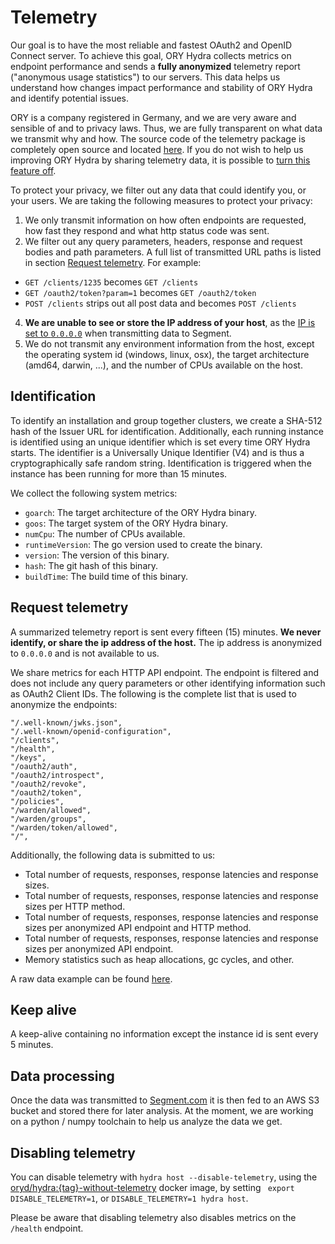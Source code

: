 # Telemetry

Our goal is to have the most reliable and fastest OAuth2 and OpenID Connect server. To achieve this goal,
ORY Hydra collects metrics on endpoint performance and sends a **fully anonymized** telemetry report
("anonymous usage statistics") to our servers. This data helps us understand how changes impact performance
and stability of ORY Hydra and identify potential issues.

ORY is a company registered in Germany, and we are very aware and sensible of and to privacy laws. Thus, we are fully
transparent on what data we transmit why and how. The source code of the telemetry package is completely open source
and located [here](https://github.com/ory/hydra/tree/master/metrics). If you do not wish to help us improving ORY Hydra
by sharing telemetry data, it is possible to [turn this feature off](#disabling-telemetry).

To protect your privacy, we filter out any data that could identify you, or your users. We are taking the following
measures to protect your privacy:

1. We only transmit information on how often endpoints are requested, how fast they respond and what http status code
was sent.
2. We filter out any query parameters, headers, response and request bodies and path parameters. A full list of transmitted
URL paths is listed in section [Request telemetry](#request-telemetry). For example:
  * `GET /clients/1235` becomes `GET /clients`
  * `GET /oauth2/token?param=1` becomes `GET /oauth2/token`
  * `POST /clients` strips out all post data and becomes `POST /clients`
4. **We are unable to see or store the IP address of your host**, as the
[IP is set to `0.0.0.0`](https://github.com/ory/hydra/tree/master/metrics/middleware.go) when transmitting data to Segment.
5. We do not transmit any environment information from the host, except the operating system id (windows, linux, osx),
the target architecture (amd64, darwin, ...), and the number of CPUs available on the host.

## Identification

To identify an installation and group together clusters, we create a SHA-512 hash of the Issuer URL for identification.
Additionally, each running instance is identified using an unique identifier which is set every time ORY Hydra starts. The identifier
is a Universally Unique Identifier (V4) and is thus a cryptographically safe random string. Identification is triggered
when the instance has been running for more than 15 minutes.

We collect the following system metrics:

* `goarch`: The target architecture of the ORY Hydra binary.
* `goos`: The target system of the ORY Hydra binary.
* `numCpu`: The number of CPUs available.
* `runtimeVersion`: The go version used to create the binary.
* `version`: The version of this binary.
* `hash`: The git hash of this binary.
* `buildTime`: The build time of this binary.

## Request telemetry

A summarized telemetry report is sent every fifteen (15) minutes. **We never identify, or share the ip address of the
host.** The ip address is anonymized to `0.0.0.0` and is not available to us.

We share metrics for each HTTP API endpoint. The endpoint is filtered and does not include any query parameters or
other identifying information such as OAuth2 Client IDs. The following is the complete list that is used to anonymize
the endpoints:

```
"/.well-known/jwks.json",
"/.well-known/openid-configuration",
"/clients",
"/health",
"/keys",
"/oauth2/auth",
"/oauth2/introspect",
"/oauth2/revoke",
"/oauth2/token",
"/policies",
"/warden/allowed",
"/warden/groups",
"/warden/token/allowed",
"/",
```

Additionally, the following data is submitted to us:

* Total number of requests, responses, response latencies and response sizes.
* Total number of requests, responses, response latencies and response sizes per HTTP method.
* Total number of requests, responses, response latencies and response sizes per anonymized API endpoint and HTTP method.
* Total number of requests, responses, response latencies and response sizes per anonymized API endpoint.
* Memory statistics such as heap allocations, gc cycles, and other.

A raw data example can be found [here](https://github.com/ory/hydra/tree/master/docs/metrics/telemetry-example.json).

## Keep alive

A keep-alive containing no information except the instance id is sent every 5 minutes.

## Data processing

Once the data was transmitted to [Segment.com](http://segment.com/) it is then fed to an AWS S3 bucket and stored
there for later analysis. At the moment, we are working on a python / numpy toolchain to help us analyze the data
we get.

## Disabling telemetry

You can disable telemetry with `hydra host --disable-telemetry`, using the [oryd/hydra:{tag}-without-telemetry](https://hub.docker.com/r/oryd/hydra/tags/) docker image, by
setting ` export DISABLE_TELEMETRY=1`, or `DISABLE_TELEMETRY=1 hydra host`.

Please be aware that disabling telemetry also disables metrics on the `/health` endpoint.
